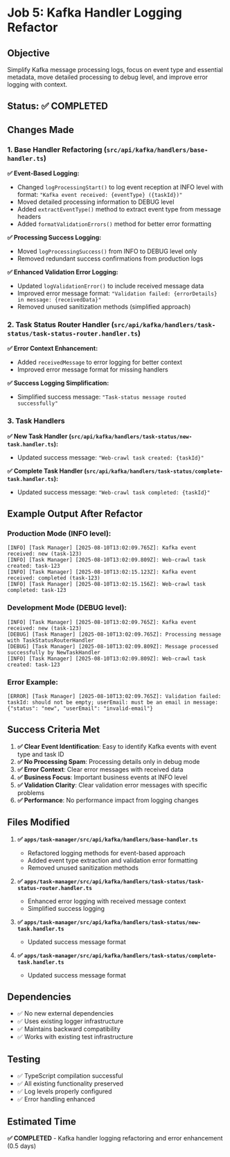 # Job 5: Kafka Handler Logging Refactor

## Objective

Simplify Kafka message processing logs, focus on event type and essential metadata, move detailed processing to debug level, and improve error logging with context.

## Status: ✅ COMPLETED

## Changes Made

### 1. Base Handler Refactoring (`src/api/kafka/handlers/base-handler.ts`)

**✅ Event-Based Logging:**

- Changed `logProcessingStart()` to log event reception at INFO level with format: `"Kafka event received: {eventType} ({taskId})"`
- Moved detailed processing information to DEBUG level
- Added `extractEventType()` method to extract event type from message headers
- Added `formatValidationErrors()` method for better error formatting

**✅ Processing Success Logging:**

- Moved `logProcessingSuccess()` from INFO to DEBUG level only
- Removed redundant success confirmations from production logs

**✅ Enhanced Validation Error Logging:**

- Updated `logValidationError()` to include received message data
- Improved error message format: `"Validation failed: {errorDetails} in message: {receivedData}"`
- Removed unused sanitization methods (simplified approach)

### 2. Task Status Router Handler (`src/api/kafka/handlers/task-status/task-status-router.handler.ts`)

**✅ Error Context Enhancement:**

- Added `receivedMessage` to error logging for better context
- Improved error message format for missing handlers

**✅ Success Logging Simplification:**

- Simplified success message: `"Task-status message routed successfully"`

### 3. Task Handlers

**✅ New Task Handler (`src/api/kafka/handlers/task-status/new-task.handler.ts`):**

- Updated success message: `"Web-crawl task created: {taskId}"`

**✅ Complete Task Handler (`src/api/kafka/handlers/task-status/complete-task.handler.ts`):**

- Updated success message: `"Web-crawl task completed: {taskId}"`

## Example Output After Refactor

### Production Mode (INFO level):

```
[INFO] [Task Manager] [2025-08-10T13:02:09.765Z]: Kafka event received: new (task-123)
[INFO] [Task Manager] [2025-08-10T13:02:09.809Z]: Web-crawl task created: task-123
[INFO] [Task Manager] [2025-08-10T13:02:15.123Z]: Kafka event received: completed (task-123)
[INFO] [Task Manager] [2025-08-10T13:02:15.156Z]: Web-crawl task completed: task-123
```

### Development Mode (DEBUG level):

```
[INFO] [Task Manager] [2025-08-10T13:02:09.765Z]: Kafka event received: new (task-123)
[DEBUG] [Task Manager] [2025-08-10T13:02:09.765Z]: Processing message with TaskStatusRouterHandler
[DEBUG] [Task Manager] [2025-08-10T13:02:09.809Z]: Message processed successfully by NewTaskHandler
[INFO] [Task Manager] [2025-08-10T13:02:09.809Z]: Web-crawl task created: task-123
```

### Error Example:

```
[ERROR] [Task Manager] [2025-08-10T13:02:09.765Z]: Validation failed: taskId: should not be empty; userEmail: must be an email in message: {"status": "new", "userEmail": "invalid-email"}
```

## Success Criteria Met

1. **✅ Clear Event Identification**: Easy to identify Kafka events with event type and task ID
2. **✅ No Processing Spam**: Processing details only in debug mode
3. **✅ Error Context**: Clear error messages with received data
4. **✅ Business Focus**: Important business events at INFO level
5. **✅ Validation Clarity**: Clear validation error messages with specific problems
6. **✅ Performance**: No performance impact from logging changes

## Files Modified

1. **✅ `apps/task-manager/src/api/kafka/handlers/base-handler.ts`**

   - Refactored logging methods for event-based approach
   - Added event type extraction and validation error formatting
   - Removed unused sanitization methods

2. **✅ `apps/task-manager/src/api/kafka/handlers/task-status/task-status-router.handler.ts`**

   - Enhanced error logging with received message context
   - Simplified success logging

3. **✅ `apps/task-manager/src/api/kafka/handlers/task-status/new-task.handler.ts`**

   - Updated success message format

4. **✅ `apps/task-manager/src/api/kafka/handlers/task-status/complete-task.handler.ts`**
   - Updated success message format

## Dependencies

- ✅ No new external dependencies
- ✅ Uses existing logger infrastructure
- ✅ Maintains backward compatibility
- ✅ Works with existing test infrastructure

## Testing

- ✅ TypeScript compilation successful
- ✅ All existing functionality preserved
- ✅ Log levels properly configured
- ✅ Error handling enhanced

## Estimated Time

**✅ COMPLETED** - Kafka handler logging refactoring and error enhancement (0.5 days)
